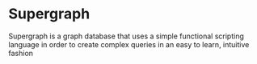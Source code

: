 # Supergraph

Supergraph is a graph database that uses a simple functional scripting language in order to create complex queries in an easy to learn, intuitive fashion
